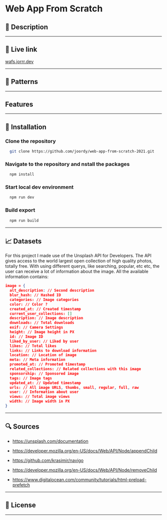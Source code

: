 # Web App From Scratch

## 🔦 Description

---

## 🚀 Live link

[wafs.jorrr.dev](https://wafs.jorrr.dev/)

---

## 📄 Patterns

---

## Features

---

## 🔑 Installation

### Clone the repository

```bash
  git clone https://github.com/joordy/web-app-from-scratch-2021.git
```

### Navigate to the repository and nstall the packages

```bash
  npm install
```

### Start local dev environment

```bash
  npm run dev
```

### Build export

```bash
  npm run build
```

---

## 📈 Datasets

For this project I made use of the Unsplash API for Developers. The API gives access to the world largest open collection of high quality photos, totally free. With using different querys, like searching, popular, etc etc, the user can receive a lot of information about the image. All the available information contains:

```json
image = {
  alt_description: // Second description
  blur_hash: // Hashed ID
  categories: // Image categories
  color: // Color ?
  created_at: // Created timestamp
  current_user_collections: []
  description: // Image description
  downloads: // Total downloads
  exif: // Camera Settings
  height: // Image height in PX
  id: // Image ID
  liked_by_user: // Liked by user
  likes: // Total likes
  links: // Links to download information
  location: // Location of image
  meta: // Meta information
  promoted_at: // Promoted timestamp
  related_collections: // Related collections with this image
  sponsorship: // Sponsored image
  tags: // Image tags
  updated_at: // Updated timestamp
  urls: // All image URLS, thumbs, small, regular, full, raw
  user: // Information about user
  views: // Total image views
  width: // Image width in PX
}
```

---

## 🔍 Sources

<!-- - Source (n.d.) Writer, Source. Retrieved February 01, 2020, from weblink -->

- https://unsplash.com/documentation
- https://developer.mozilla.org/en-US/docs/Web/API/Node/appendChild
- https://github.com/krasimir/navigo
- https://developer.mozilla.org/en-US/docs/Web/API/Node/removeChild

- https://www.digitalocean.com/community/tutorials/html-preload-prefetch

---

## 💽 License

---

<!-- Add a link to your live demo in Github Pages 🌐-->

<!-- ☝️ replace this description with a description of your own work -->

<!-- replace the code in the /docs folder with your own, so you can showcase your work with GitHub Pages 🌍 -->

<!-- Add a nice poster image here at the end of the week, showing off your shiny frontend 📸 -->

<!-- Maybe a table of contents here? 📚 -->

<!-- How about a section that describes how to install this project? 🤓 -->

<!-- ...but how does one use this project? What are its features 🤔 -->

<!-- What external data source is featured in your project and what are its properties 🌠 -->

<!-- Maybe a checklist of done stuff and stuff still on your wishlist? ✅ -->

<!-- How about a license here? 📜 (or is it a licence?) 🤷 -->
